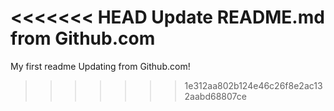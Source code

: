 <<<<<<< HEAD
Update README.md from Github.com
=======
My first readme
Updating from Github.com!
>>>>>>> 1e312aa802b124e46c26f8e2ac132aabd68807ce
